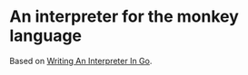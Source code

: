 # An interpreter for the monkey language

Based on [Writing An Interpreter In Go](https://interpreterbook.com).
